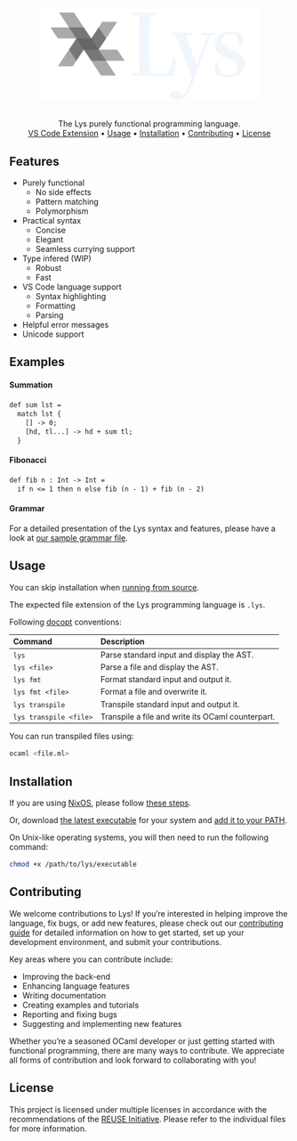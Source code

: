 <!--
SPDX-FileCopyrightText: 2025 Aljebriq <143266740+aljebriq@users.noreply.github.com>

SPDX-License-Identifier: CC-BY-SA-4.0
-->

<div align="center">
  <br />
  <picture>
    <source media="(prefers-color-scheme: light)" srcset="https://raw.githubusercontent.com/lyslang/.github/main/media/brand-dark.png">
    <img src="https://raw.githubusercontent.com/lyslang/.github/main/media/brand-light.png" alt="Lys" width="400">
  </picture>
  <p align="center">
    <br />
    The Lys purely functional programming language.
    <br />
    <a href="https://github.com/lyslang/vscode-lys">VS Code Extension</a> •
    <a href="#usage">Usage</a> •
    <a href="#installation">Installation</a> •
    <a href="#contributing">Contributing</a> •
    <a href="#license">License</a>
  </p>
</div>

## Features

- Purely functional
  - No side effects
  - Pattern matching
  - Polymorphism
- Practical syntax
  - Concise
  - Elegant
  - Seamless currying support
- Type infered (WIP)
  - Robust
  - Fast
- VS Code language support
  - Syntax highlighting
  - Formatting
  - Parsing
- Helpful error messages
- Unicode support

## Examples

#### Summation

```lys
def sum lst =
  match lst {
    [] -> 0;
    [hd, tl...] -> hd + sum tl;
  }
```

#### Fibonacci

```lys
def fib n : Int -> Int =
  if n <= 1 then n else fib (n - 1) + fib (n - 2)
```

#### Grammar

For a detailed presentation of the Lys syntax and features, please have a look at [our sample grammar file](https://github.com/lyslang/lys/blob/main/examples/grammar.lys).

## Usage

You can skip installation when [running from source](https://github.com/lyslang/lys/wiki/Running-from-source).

The expected file extension of the Lys programming language is `.lys`.

Following [docopt](http://docopt.org/) conventions:

| Command                | Description                                       |
| :--------------------- | :------------------------------------------------ |
| `lys`                  | Parse standard input and display the AST.         |
| `lys <file>`           | Parse a file and display the AST.                 |
| `lys fmt`              | Format standard input and output it.              |
| `lys fmt <file>`       | Format a file and overwrite it.                   |
| `lys transpile`        | Transpile standard input and output it.           |
| `lys transpile <file>` | Transpile a file and write its OCaml counterpart. |

You can run transpiled files using:

```sh
ocaml <file.ml>
```

## Installation

If you are using [NixOS](https://nixos.org/), please follow [these steps](https://github.com/lyslang/lys/wiki/Installation-on-NixOS).

Or, download [the latest executable](https://github.com/lyslang/lys/releases/latest) for your system and [add it to your PATH](https://github.com/lyslang/lys/wiki/Adding-Lys-to-the-PATH).

On Unix-like operating systems, you will then need to run the following command:

```sh
chmod +x /path/to/lys/executable
```

## Contributing

We welcome contributions to Lys! If you’re interested in helping improve the language, fix bugs, or add new features, please check out our [contributing guide](https://github.com/lyslang/lys/blob/main/docs/CONTRIBUTING.md) for detailed information on how to get started, set up your development environment, and submit your contributions.

Key areas where you can contribute include:

- Improving the back-end
- Enhancing language features
- Writing documentation
- Creating examples and tutorials
- Reporting and fixing bugs
- Suggesting and implementing new features

Whether you’re a seasoned OCaml developer or just getting started with functional programming, there are many ways to contribute. We appreciate all forms of contribution and look forward to collaborating with you!

## License

This project is licensed under multiple licenses in accordance with the recommendations of the [REUSE Initiative](https://reuse.software/). Please refer to the individual files for more information.
